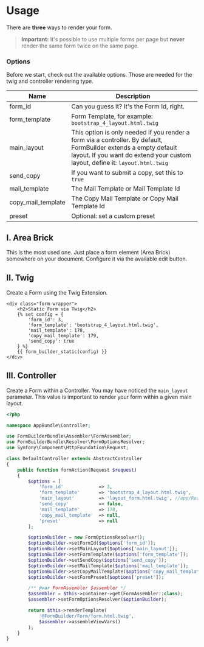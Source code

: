 # Usage
There are **three** ways to render your form.
> **Important:** It's possible to use multiple forms per page but **never** render the same form twice on the same page.

### Options
Before we start, check out the available options. Those are needed for the twig and controller rendering type.

| Name | Description |
|------|-------------|
| form_id | Can you guess it? It's the Form Id, right. |
| form_template | Form Template, for example: `bootstrap_4_layout.html.twig` |
| main_layout | This option is only needed if you render a form via a controller. By default, FormBuilder extends a empty default layout. If you want do extend your custom layout, define it: `layout.html.twig` |
| send_copy | If you want to submit a copy, set this to `true` |
| mail_template | The Mail Template or Mail Template Id |
| copy_mail_template | The Copy Mail Template or Copy Mail Template Id |
| preset | Optional: set a custom preset |

## I. Area Brick
This is the most used one. Just place a form element (Area Brick) somewhere on your document. 
Configure it via the available edit button.

## II. Twig
Create a Form using the Twig Extension.

```twig
<div class="form-wrapper">
    <h2>Static Form via Twig</h2>
    {% set config = {
        'form_id': 3,
        'form_template': 'bootstrap_4_layout.html.twig',
        'mail_template': 178,
        'copy_mail_template': 179,
        'send_copy': true
    } %}
    {{ form_builder_static(config) }}
</div>
```

## III. Controller
Create a Form within a Controller. You may have noticed the `main_layout` parameter. 
This value is important to render your form within a given main layout.

```php
<?php

namespace AppBundle\Controller;

use FormBuilderBundle\Assembler\FormAssembler;
use FormBuilderBundle\Resolver\FormOptionsResolver;
use Symfony\Component\HttpFoundation\Request;

class DefaultController extends AbstractController
{
    public function formAction(Request $request)
    {
        $options = [
            'form_id'             => 3,
            'form_template'       => 'bootstrap_4_layout.html.twig',
            'main_layout'         => 'layout_form.html.twig', //app/Resources/views/layout.html.twig
            'send_copy'           => false,
            'mail_template'       => 178,
            'copy_mail_template'  => null,
            'preset'              => null
        ];

        $optionBuilder = new FormOptionsResolver();
        $optionBuilder->setFormId($options['form_id']);
        $optionBuilder->setMainLayout($options['main_layout']);
        $optionBuilder->setFormTemplate($options['form_template']);
        $optionBuilder->setSendCopy($options['send_copy']);
        $optionBuilder->setMailTemplate($options['mail_template']);
        $optionBuilder->setCopyMailTemplate($options['copy_mail_template']);
        $optionBuilder->setFormPreset($options['preset']);

        /** @var FormAssembler $assembler */
        $assembler = $this->container->get(FormAssembler::class);
        $assembler->setFormOptionsResolver($optionBuilder);

        return $this->renderTemplate(
            '@FormBuilder/Form/form.html.twig', 
            $assembler->assembleViewVars()
        );
    }
}
```